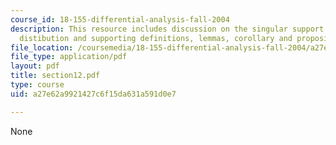 ```yaml
---
course_id: 18-155-differential-analysis-fall-2004
description: This resource includes discussion on the singular support of a tempered
  distibution and supporting definitions, lemmas, corollary and propositions
file_location: /coursemedia/18-155-differential-analysis-fall-2004/a27e62a9921427c6f15da631a591d0e7_section12.pdf
file_type: application/pdf
layout: pdf
title: section12.pdf
type: course
uid: a27e62a9921427c6f15da631a591d0e7

---
```

None